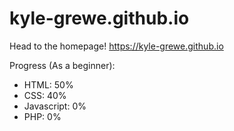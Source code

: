 # kyle-grewe.github.io

Head to the homepage! https://kyle-grewe.github.io

Progress (As a beginner):
  * HTML: 50%
  * CSS: 40%
  * Javascript: 0%
  * PHP: 0%
